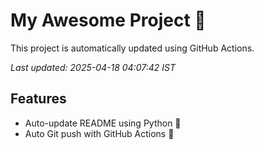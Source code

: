 # My Awesome Project 🚀

This project is automatically updated using GitHub Actions.

_Last updated: 2025-04-18 04:07:42 IST_

## Features
- Auto-update README using Python 🐍
- Auto Git push with GitHub Actions 🤖
